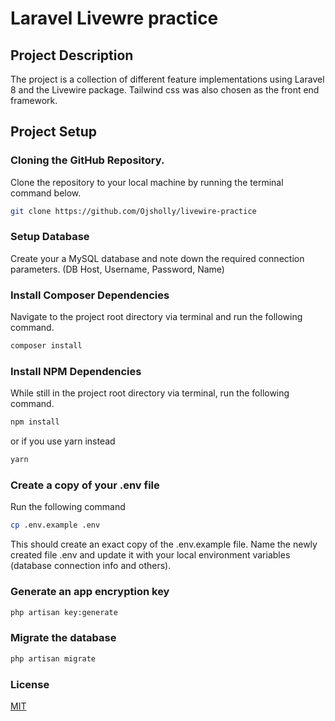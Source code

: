 # Laravel Livewre practice

## Project Description

The project is a collection of different feature implementations using Laravel 8 and the Livewire package. Tailwind css was also chosen as the front end framework.

## Project Setup

### Cloning the GitHub Repository.

Clone the repository to your local machine by running the terminal command below.

```bash
git clone https://github.com/Ojsholly/livewire-practice
```

### Setup Database

Create your a MySQL database and note down the required connection parameters. (DB Host, Username, Password, Name)

### Install Composer Dependencies

Navigate to the project root directory via terminal and run the following command.

```bash
composer install
```

### Install NPM Dependencies

While still in the project root directory via terminal, run the following command.

```bash
npm install
```

or if you use yarn instead

```bash
yarn
```

### Create a copy of your .env file

Run the following command

```bash
cp .env.example .env
```

This should create an exact copy of the .env.example file. Name the newly created file .env and update it with your local environment variables (database connection info and others).

### Generate an app encryption key

```bash
php artisan key:generate
```

### Migrate the database

```bash
php artisan migrate
```

### License

[MIT](https://choosealicense.com/licenses/mit/)
